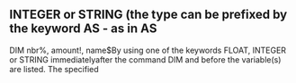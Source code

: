 ## INTEGER or STRING (the type can be prefixed by the keyword AS - as in AS

 DIM nbr%, amount!, name$By using one of the keywords FLOAT, INTEGER or STRING immediatelyafter the command DIM and before the variable(s) are listed. The specified